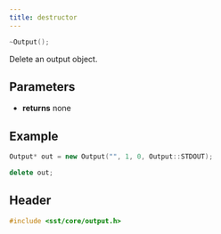 ```yaml
---
title: destructor
---
```


```cpp
~Output();
```

Delete an output object.

## Parameters
* **returns** none


## Example

```cpp
Output* out = new Output("", 1, 0, Output::STDOUT);

delete out;
```

## Header
```cpp
#include <sst/core/output.h>
```
